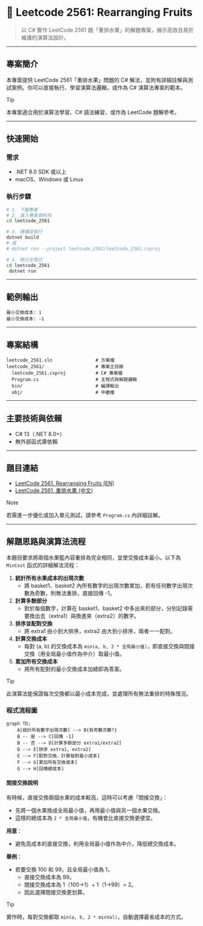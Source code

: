 # 🥝 Leetcode 2561: Rearranging Fruits

> 以 C# 實作 LeetCode 2561 題「重排水果」的解題專案，展示高效且易於維護的演算法設計。

---

## 專案簡介

本專案提供 LeetCode 2561「重排水果」問題的 C# 解法，並附有詳細註解與測試案例。你可以直接執行、學習演算法邏輯，或作為 C# 演算法專案的範本。

> [!TIP]
> 本專案適合用於演算法學習、C# 語法練習，或作為 LeetCode 題解參考。

---

## 快速開始

### 需求

- .NET 8.0 SDK 或以上
- macOS、Windows 或 Linux

### 執行步驟

```zsh
# 1. 下載專案
# 2. 進入專案資料夾
cd leetcode_2561

# 3. 建構並執行
dotnet build
# 或
# dotnet run --project leetcode_2561/leetcode_2561.csproj

# 4. 執行主程式
cd leetcode_2561
 dotnet run
```

---

## 範例輸出

```text
最小交換成本: 1
最小交換成本: -1
```

---

## 專案結構

```text
leetcode_2561.sln                # 方案檔
leetcode_2561/                   # 專案主目錄
  leetcode_2561.csproj           # C# 專案檔
  Program.cs                     # 主程式與解題邏輯
  bin/                           # 編譯輸出
  obj/                           # 中繼檔
```

---

## 主要技術與依賴

- C# 13（.NET 8.0+）
- 無外部函式庫依賴

---

## 題目連結

- [LeetCode 2561. Rearranging Fruits (EN)](https://leetcode.com/problems/rearranging-fruits/)
- [LeetCode 2561. 重排水果 (中文)](https://leetcode.cn/problems/rearranging-fruits/)

> [!NOTE]
> 若需進一步優化或加入單元測試，請參考 `Program.cs` 內詳細註解。

---

## 解題思路與演算法流程

本題目要求將兩個水果籃內容重排為完全相同，並使交換成本最小。以下為 `MinCost` 函式的詳細解法流程：

1. **統計所有水果成本的出現次數**
   - 將 basket1、basket2 內所有數字的出現次數累加，若有任何數字出現次數為奇數，則無法重排，直接回傳 -1。
2. **計算多餘部分**
   - 對於每個數字，計算在 basket1、basket2 中多出來的部分，分別記錄需要換出去（extra1）與換進來（extra2）的數字。
3. **排序並配對交換**
   - 將 extra1 由小到大排序，extra2 由大到小排序，兩者一一配對。
4. **計算交換成本**
   - 每對 (a, b) 的交換成本為 `min(a, b, 2 * 全局最小值)`，即直接交換與間接交換（用全局最小值作為中介）取最小值。
5. **累加所有交換成本**
   - 將所有配對的最小交換成本加總即為答案。

> [!TIP]
> 此演算法能保證每次交換都以最小成本完成，並處理所有無法重排的特殊情況。

### 程式流程圖

```mermaid
graph TD;
    A[統計所有數字出現次數] --> B{有奇數次數?}
    B -- 是 --> C[回傳 -1]
    B -- 否 --> D[計算多餘部分 extra1/extra2]
    D --> E[排序 extra1, extra2]
    E --> F[配對交換，計算每對最小成本]
    F --> G[累加所有交換成本]
    G --> H[回傳總成本]
```

#### 間接交換說明

有時候，直接交換兩個水果的成本較高，這時可以考慮「間接交換」：

- 先將一個水果換成全局最小值，再用最小值與另一個水果交換。
- 這樣的總成本為 `2 * 全局最小值`，有機會比直接交換更便宜。

**用意**：
- 避免高成本的直接交換，利用全局最小值作為中介，降低總交換成本。

**舉例**：
- 若要交換 100 和 99，且全局最小值為 1，
  - 直接交換成本為 99。
  - 間接交換成本為 1（100→1）+ 1（1→99）= 2。
  - 因此選擇間接交換更划算。

> [!TIP]
> 實作時，每對交換都取 `min(a, b, 2 * minVal)`，自動選擇最省成本的方式。
